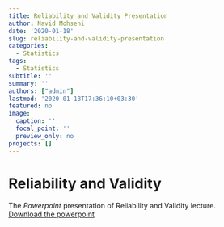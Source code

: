 ```yaml
---
title: Reliability and Validity Presentation
author: Navid Mohseni
date: '2020-01-18'
slug: reliability-and-validity-presentation
categories:
  - Statistics
tags:
  - Statistics
subtitle: ''
summary: ''
authors: ["admin"]
lastmod: '2020-01-18T17:36:10+03:30'
featured: no
image:
  caption: ''
  focal_point: ''
  preview_only: no
projects: []
---
```


# Reliability and Validity

The *Powerpoint* presentation of Reliability and Validity lecture. <br>
[Download the powerpoint](./Validity-And-Reliability.pptx)

